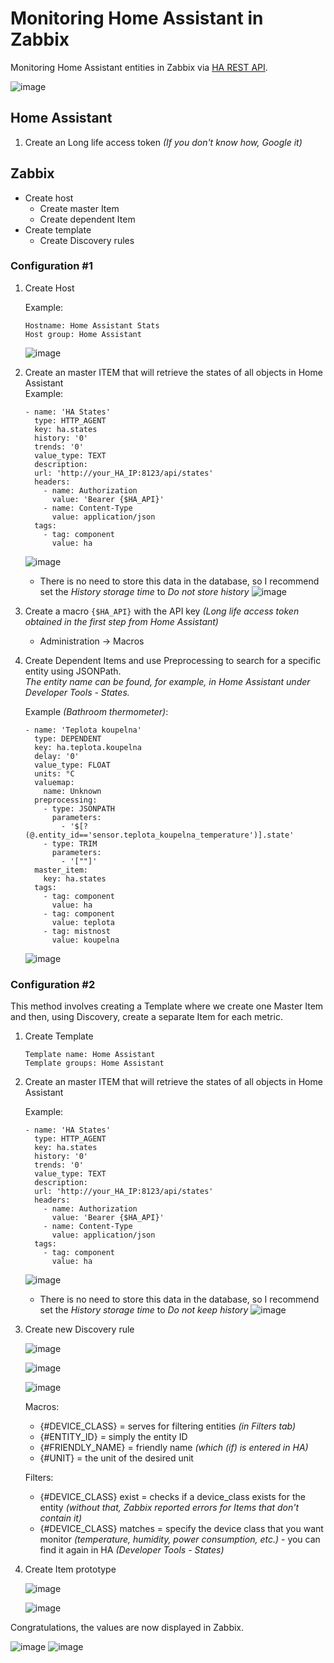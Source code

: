 # Monitoring Home Assistant in Zabbix
Monitoring Home Assistant entities in Zabbix via <a href="https://developers.home-assistant.io/docs/api/rest/" target="_blank">HA REST API</a>.

![image](https://github.com/XUM-Computers/Zabbix/assets/164992171/c2dea0e8-2fd0-430c-a9a8-d8b2a48f5e6f)

## Home Assistant
1) Create an Long life access token _(If you don't know how, Google it)_
## Zabbix

  - Create host
    - Create master Item
    - Create dependent Item
  - Create template
    - Create Discovery rules

### Configuration #1
1) Create Host
  
   Example:
   ```
   Hostname: Home Assistant Stats
   Host group: Home Assistant
   ```
   ![image](https://github.com/XUM-Computers/Zabbix/assets/164992171/362345e1-b56e-4bf3-b923-31c4c626da86)
4) Create an master ITEM that will retrieve the states of all objects in Home Assistant
<br>   Example:
   ```
   - name: 'HA States'
     type: HTTP_AGENT
     key: ha.states
     history: '0'
     trends: '0'
     value_type: TEXT
     description:
     url: 'http://your_HA_IP:8123/api/states'
     headers:
       - name: Authorization
         value: 'Bearer {$HA_API}'
       - name: Content-Type
         value: application/json
     tags:
       - tag: component
         value: ha
   ```
   ![image](https://github.com/XUM-Computers/Zabbix/assets/164992171/67c15ea2-fc27-42a6-adf0-411b05ccbef8)

   - There is no need to store this data in the database, so I recommend set the _History storage time_ to _Do not store history_
     ![image](https://github.com/XUM-Computers/Zabbix/assets/164992171/34e0cc73-efa6-4f30-9629-6c3f18ee03c1)

6) Create a macro <code>{$HA_API}</code> with the API key _(Long life access token obtained in the first step from Home Assistant)_
   - Administration -> Macros
7) Create Dependent Items and use Preprocessing to search for a specific entity using JSONPath.
   _<br>The entity name can be found, for example, in Home Assistant under Developer Tools - States._

   Example _(Bathroom thermometer)_:
   ```
   - name: 'Teplota koupelna'
     type: DEPENDENT
     key: ha.teplota.koupelna
     delay: '0'
     value_type: FLOAT
     units: °C
     valuemap:
       name: Unknown
     preprocessing:
       - type: JSONPATH
         parameters:
           - '$[?(@.entity_id=='sensor.teplota_koupelna_temperature')].state'
       - type: TRIM
         parameters:
           - '[""]'
     master_item:
       key: ha.states
     tags:
       - tag: component
         value: ha
       - tag: component
         value: teplota
       - tag: mistnost
         value: koupelna
   ```
   ![image](https://github.com/XUM-Computers/Zabbix/assets/164992171/5298f2ad-d89d-4a44-847e-470a1bdc87f3)

### Configuration #2

This method involves creating a Template where we create one Master Item and then, using Discovery, create a separate Item for each metric.

1) Create Template
   
   ```
   Template name: Home Assistant
   Template groups: Home Assistant
   ```

2) Create an master ITEM that will retrieve the states of all objects in Home Assistant
  
   Example:
   ```
   - name: 'HA States'
     type: HTTP_AGENT
     key: ha.states
     history: '0'
     trends: '0'
     value_type: TEXT
     description:
     url: 'http://your_HA_IP:8123/api/states'
     headers:
       - name: Authorization
         value: 'Bearer {$HA_API}'
       - name: Content-Type
         value: application/json
     tags:
       - tag: component
         value: ha
   ```
   ![image](https://github.com/XUM-Computers/Zabbix/assets/164992171/67c15ea2-fc27-42a6-adf0-411b05ccbef8)
   
      - There is no need to store this data in the database, so I recommend set the _History storage time_ to _Do not keep history_
     ![image](https://github.com/XUM-Computers/Zabbix/assets/164992171/34e0cc73-efa6-4f30-9629-6c3f18ee03c1)

  3) Create new Discovery rule
  
      ![image](https://github.com/XUM-Computers/Zabbix/assets/164992171/0616c145-a055-43c3-97d2-676947e5da68)

      ![image](https://github.com/XUM-Computers/Zabbix/assets/164992171/82858cf2-1d19-4818-94cb-280ae868e705)

      ![image](https://github.com/XUM-Computers/Zabbix/assets/164992171/b2bca820-d8f1-45fe-93d3-bb78f286705c)

      Macros:
      - {#DEVICE_CLASS} = serves for filtering entities _(in Filters tab)_
      - {#ENTITY_ID} = simply the entity ID
      - {#FRIENDLY_NAME} = friendly name _(which (if) is entered in HA)_
      - {#UNIT} = the unit of the desired unit
     
      Filters:
      - {#DEVICE_CLASS} exist = checks if a device_class exists for the entity _(without that, Zabbix reported errors for Items that don't contain it)_
      - {#DEVICE_CLASS} matches = specify the device class that you want monitor _(temperature, humidity, power consumption, etc.)_ - you can find it again in HA _(Developer Tools - States)_
    
  4) Create Item prototype

     ![image](https://github.com/XUM-Computers/Zabbix/assets/164992171/aad7e575-7e49-4a74-af75-f365729f154f)

     ![image](https://github.com/XUM-Computers/Zabbix/assets/164992171/d9ffabde-e36a-4b17-993f-7b2cd697e137)


  
   Congratulations, the values are now displayed in Zabbix.

   ![image](https://github.com/XUM-Computers/Zabbix/assets/164992171/a9ae4880-bd40-4f8e-9647-5be2026d107b)
   ![image](https://github.com/XUM-Computers/Zabbix/assets/164992171/d6997fc4-6e04-462a-b86e-052f681e177b)

